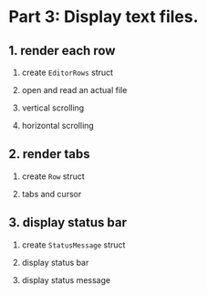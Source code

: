 # Part 3: Display text files.

## 1. render each row

1. create `EditorRows` struct

2. open and read an actual file

3. vertical scrolling

4. horizontal scrolling

## 2. render tabs

1. create `Row` struct

2. tabs and cursor

## 3. display status bar

1. create `StatusMessage` struct

2. display status bar

3. display status message
